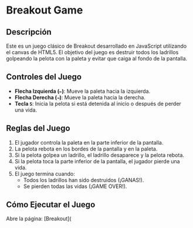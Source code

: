 # Breakout Game

## Descripción
Este es un juego clásico de Breakout desarrollado en JavaScript utilizando el canvas de HTML5. El objetivo del juego es destruir todos los ladrillos golpeando la pelota con la paleta y evitar que caiga al fondo de la pantalla.

## Controles del Juego
- **Flecha Izquierda (`←`)**: Mueve la paleta hacia la izquierda.
- **Flecha Derecha (`→`)**: Mueve la paleta hacia la derecha.
- **Tecla `S`**: Inicia la pelota si está detenida al inicio o después de perder una vida.

## Reglas del Juego
1. El jugador controla la paleta en la parte inferior de la pantalla.
2. La pelota rebota en los bordes de la pantalla y en la paleta.
3. Si la pelota golpea un ladrillo, el ladrillo desaparece y la pelota rebota.
4. Si la pelota toca la parte inferior de la pantalla, el jugador pierde una vida.
5. El juego termina cuando:
   - Todos los ladrillos han sido destruidos (¡GANAS!).
   - Se pierden todas las vidas (¡GAME OVER!).

## Cómo Ejecutar el Juego
Abre la página: 
[Breakout](
